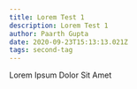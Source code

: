```yaml
---
title: Lorem Test 1
description: Lorem Test 1
author: Paarth Gupta
date: 2020-09-23T15:13:13.021Z
tags: second-tag
---
```

Lorem Ipsum Dolor Sit Amet
